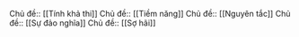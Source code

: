Chủ đề:: [[Tính khả thi]] 
Chủ đề:: [[Tiềm năng]]
Chủ đề:: [[Nguyên tắc]]
Chủ đề:: [[Sự đảo nghĩa]]
Chủ đề:: [[Sợ hãi]]